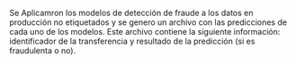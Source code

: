 Se Aplicamron los modelos de detección de fraude a los datos en producción no etiquetados y se genero un archivo con las predicciones de cada uno de los modelos.
Este archivo contiene la siguiente información: identificador de la transferencia y resultado de la predicción (si es fraudulenta o no).
